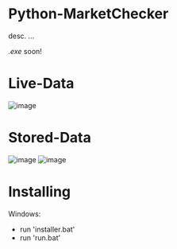 # Python-MarketChecker

desc. ...

*.exe* soon!

# Live-Data

![image](https://user-images.githubusercontent.com/49335210/174445868-216339e5-ac4b-4690-b659-32da408c40a8.png)

# Stored-Data

![image](https://user-images.githubusercontent.com/49335210/174445905-92ff6bd4-3af0-42d6-94a4-2813af46f1d8.png) ![image](https://user-images.githubusercontent.com/49335210/174445926-c9935629-c906-43ed-a759-a367af11079d.png)

# Installing

Windows:
- run 'installer.bat'
- run 'run.bat'
